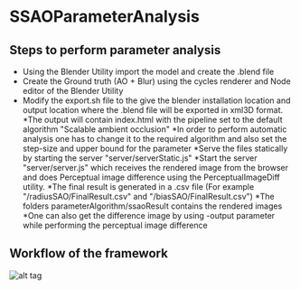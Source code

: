 # SSAOParameterAnalysis

## Steps to perform parameter analysis

* Using the Blender Utility import the model and create the .blend file
* Create the Ground truth (AO + Blur)  using the cycles renderer and Node editor of the Blender Utility
* Modify the export.sh file to the give the blender installation location and output location where the .blend file will
be exported in xml3D format.
 *The output will contain index.html with the pipeline set to the default algorithm "Scalable ambient occlusion"
 *In order to perform automatic analysis one has to change it to the required algorithm and also set the step-size and upper bound for
 the parameter
 *Serve the files statically by starting the server "server/serverStatic.js"
 *Start the server "server/server.js" which receives the rendered image from the browser and does Perceptual image difference using the
 PerceptualImageDiff utility.
 *The final result is generated in a .csv file (For example "/radiusSAO/FinalResult.csv" and "/biasSAO/FinalResult.csv")
 *The folders parameterAlgorithm/ssaoResult contains the rendered images
 *One can also get the difference image by using -output parameter while performing the perceptual image difference

 ## Workflow of the framework

 ![alt tag](https://github.com/saptarshineilsinha/SSAOParameterAnalysis/tree/master/doc/ParameterAnalysisWorkFlow.PNG)

